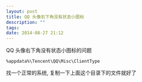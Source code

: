 ```yaml
---
layout: post
title: QQ 头像右下角没有状态小图标
description: ""
tags:
date: 2014-08-27 21:12
---
```


QQ 头像右下角没有状态小图标的问题

```%appdata%\Tencent\QQ\Misc\ClientType```

找一个正常的系统, 复制一下上面这个目录下的文件就好了
